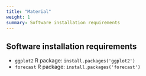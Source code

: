 ```yaml
---
title: "Material"
weight: 1
summary: Software installation requirements
---
```


## Software installation requirements

* `ggplot2` R package: `install.packages('ggplot2')`
* `forecast` R package: `install.packages('forecast')` 
